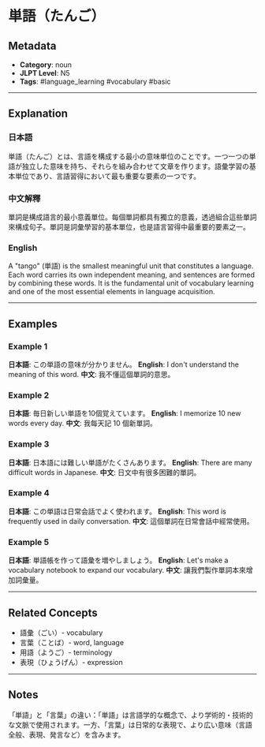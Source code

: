 # 単語（たんご）

## Metadata
- **Category**: noun
- **JLPT Level**: N5
- **Tags**: #language_learning #vocabulary #basic

---

## Explanation

### 日本語
単語（たんご）とは、言語を構成する最小の意味単位のことです。一つ一つの単語が独立した意味を持ち、それらを組み合わせて文章を作ります。語彙学習の基本単位であり、言語習得において最も重要な要素の一つです。

### 中文解釋
單詞是構成語言的最小意義單位。每個單詞都具有獨立的意義，透過組合這些單詞來構成句子。單詞是詞彙學習的基本單位，也是語言習得中最重要的要素之一。

### English
A "tango" (単語) is the smallest meaningful unit that constitutes a language. Each word carries its own independent meaning, and sentences are formed by combining these words. It is the fundamental unit of vocabulary learning and one of the most essential elements in language acquisition.

---

## Examples

### Example 1
**日本語**: この単語の意味が分かりません。
**English**: I don't understand the meaning of this word.
**中文**: 我不懂這個單詞的意思。

### Example 2
**日本語**: 毎日新しい単語を10個覚えています。
**English**: I memorize 10 new words every day.
**中文**: 我每天記 10 個新單詞。

### Example 3
**日本語**: 日本語には難しい単語がたくさんあります。
**English**: There are many difficult words in Japanese.
**中文**: 日文中有很多困難的單詞。

### Example 4
**日本語**: この単語は日常会話でよく使われます。
**English**: This word is frequently used in daily conversation.
**中文**: 這個單詞在日常會話中經常使用。

### Example 5
**日本語**: 単語帳を作って語彙を増やしましょう。
**English**: Let's make a vocabulary notebook to expand our vocabulary.
**中文**: 讓我們製作單詞本來增加詞彙量。

---

## Related Concepts
- 語彙（ごい）- vocabulary
- 言葉（ことば）- word, language
- 用語（ようご）- terminology
- 表現（ひょうげん）- expression

---

## Notes
「単語」と「言葉」の違い：「単語」は言語学的な概念で、より学術的・技術的な文脈で使用されます。一方、「言葉」は日常的な表現で、より広い意味（言語全般、表現、発言など）を含みます。
